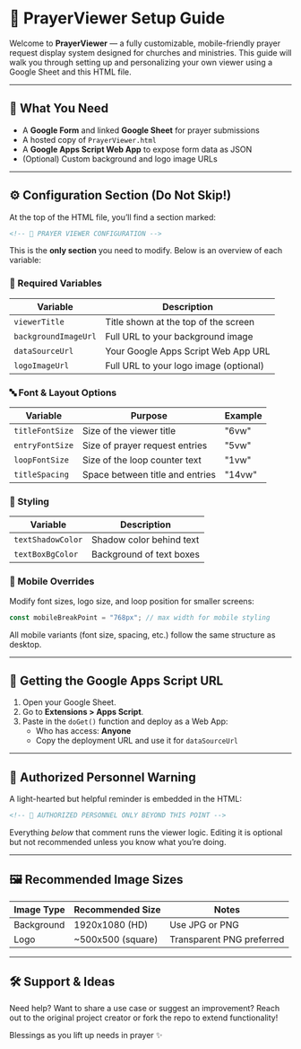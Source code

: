 # 🙏 PrayerViewer Setup Guide

Welcome to **PrayerViewer** — a fully customizable, mobile-friendly prayer request display system designed for churches and ministries. This guide will walk you through setting up and personalizing your own viewer using a Google Sheet and this HTML file.

---

## 🚀 What You Need

- A **Google Form** and linked **Google Sheet** for prayer submissions
- A hosted copy of `PrayerViewer.html`
- A **Google Apps Script Web App** to expose form data as JSON
- (Optional) Custom background and logo image URLs

---

## ⚙️ Configuration Section (Do Not Skip!)
At the top of the HTML file, you’ll find a section marked:
```html
<!-- 🔧 PRAYER VIEWER CONFIGURATION -->
```
This is the **only section** you need to modify. Below is an overview of each variable:

### 📄 Required Variables
| Variable               | Description                                              |
|------------------------|----------------------------------------------------------|
| `viewerTitle`          | Title shown at the top of the screen                    |
| `backgroundImageUrl`   | Full URL to your background image                       |
| `dataSourceUrl`        | Your Google Apps Script Web App URL                     |
| `logoImageUrl`         | Full URL to your logo image (optional)                  |

### 🔤 Font & Layout Options
| Variable            | Purpose                          | Example           |
|---------------------|----------------------------------|-------------------|
| `titleFontSize`     | Size of the viewer title         | "6vw"             |
| `entryFontSize`     | Size of prayer request entries   | "5vw"             |
| `loopFontSize`      | Size of the loop counter text    | "1vw"             |
| `titleSpacing`      | Space between title and entries  | "14vw"            |

### 🎨 Styling
| Variable              | Description                                |
|-----------------------|--------------------------------------------|
| `textShadowColor`     | Shadow color behind text                  |
| `textBoxBgColor`      | Background of text boxes                  |

### 📱 Mobile Overrides
Modify font sizes, logo size, and loop position for smaller screens:
```javascript
const mobileBreakPoint = "768px"; // max width for mobile styling
```
All mobile variants (font size, spacing, etc.) follow the same structure as desktop.

---

## 📡 Getting the Google Apps Script URL
1. Open your Google Sheet.
2. Go to **Extensions > Apps Script**.
3. Paste in the `doGet()` function and deploy as a Web App:
   - Who has access: **Anyone**
   - Copy the deployment URL and use it for `dataSourceUrl`

---

## 🧠 Authorized Personnel Warning
A light-hearted but helpful reminder is embedded in the HTML:
```html
<!-- 🧠 AUTHORIZED PERSONNEL ONLY BEYOND THIS POINT -->
```
Everything *below* that comment runs the viewer logic. Editing it is optional but not recommended unless you know what you’re doing.

---

## 🖼 Recommended Image Sizes
| Image Type    | Recommended Size     | Notes                            |
|---------------|-----------------------|----------------------------------|
| Background    | 1920x1080 (HD)        | Use JPG or PNG                   |
| Logo          | ~500x500 (square)     | Transparent PNG preferred        |

---

## 🛠 Support & Ideas
Need help? Want to share a use case or suggest an improvement?
Reach out to the original project creator or fork the repo to extend functionality!

Blessings as you lift up needs in prayer ✨

